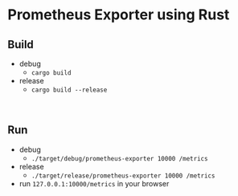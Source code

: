 # Prometheus Exporter using Rust

## Build
 - debug
   - `cargo build`
 - release
   - `cargo build --release`

<br/>

## Run
 - debug
   - `./target/debug/prometheus-exporter 10000 /metrics`
 - release
   - `./target/release/prometheus-exporter 10000 /metrics`
 - run `127.0.0.1:10000/metrics` in your browser
